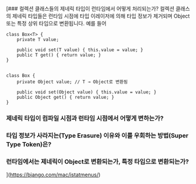 [### 컬렉션 클래스들의 제네릭 타입이 런타임에서 어떻게 처리되는가?
컬렉션 클래스의 제네릭 타입들은 런타임 시점에 타입 이레이저에 의해 타입 정보가 제거되며 Object 또는 특정 상위 타입으로 변환됩니다.
예를 들어 

    class Box<T> {
        private T value;
    
        public void set(T value) { this.value = value; }
        public T get() { return value; }
    }


    class Box {
        private Object value; // T → Object로 변환됨
    
        public void set(Object value) { this.value = value; }
        public Object get() { return value; }
    }

### 제네릭 타입이 컴파일 시점과 런타임 시점에서 어떻게 변하는가?


### 타입 정보가 사라지는(Type Erasure) 이유와 이를 우회하는 방법(Super Type Token)은?

### 런타임에서는 제네릭이 Object로 변환되는가, 특정 타입으로 변환되는가?
](https://bjango.com/mac/istatmenus/)
